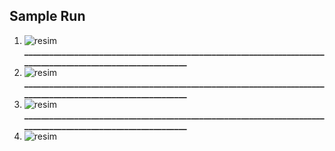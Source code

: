## Sample Run ##
1) ![resim](https://user-images.githubusercontent.com/68559468/174189463-e076c957-e79f-4415-b9f9-ace4634606a9.png)
**_______________________________________________________________________________________________________________**
2) ![resim](https://user-images.githubusercontent.com/68559468/174189566-3f1f2493-eac5-44ee-9c8c-2e33c2f641d5.png)
**_______________________________________________________________________________________________________________**
3) ![resim](https://user-images.githubusercontent.com/68559468/174189592-df93c57a-c4ba-4921-b828-70403b4dccdb.png)
**_______________________________________________________________________________________________________________**
4) ![resim](https://user-images.githubusercontent.com/68559468/174189723-d58f3598-a176-4296-82d4-66f7fbb4d862.png)
